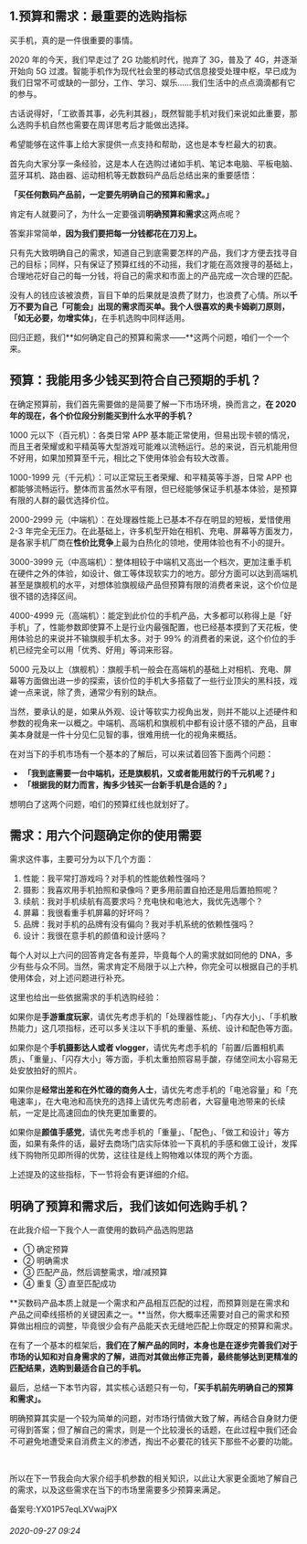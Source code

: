 ## 1.预算和需求：最重要的选购指标
买手机，真的是一件很重要的事情。


2020 年的今天，我们早走过了 2G 功能机时代，抛弃了 3G，普及了 4G，并逐渐开始向 5G 过渡。智能手机作为现代社会里的移动式信息接受处理中枢，早已成为我们日常不可或缺的一部分，工作、学习、娱乐……我们生活中的点点滴滴都有它的参与。


古话说得好，「工欲善其事，必先利其器」，既然智能手机对我们来说如此重要，那么选购手机自然也需要在周详思考后才能做出选择。


希望能够在这件事上给大家提供一点支持和帮助，这也是本专栏最大的初衷。 


首先向大家分享一条经验，这是本人在选购过诸如手机、笔记本电脑、平板电脑、蓝牙耳机、路由器、运动相机等无数数码产品后总结出来的重要感悟：


**「买任何数码产品前，一定要先明确自己的预算和需求。」** 


肯定有人就要问了，为什么一定要强调**明确预算和需求**这两点呢？


答案非常简单，**因为我们要把每一分钱都花在刀刃上。**


只有先大致明确自己的需求，知道自己到底需要怎样的产品，我们才方便去找寻自己的目标；同样，只有保证了预算红线的不动摇，我们才能在高效搜寻的基础上，合理地花好自己的每一分钱，将自己的需求和市面上的产品完成一次合理的匹配。


没有人的钱应该被浪费，盲目下单的后果就是浪费了财力，也浪费了心情。所以**千万不要为自己「可能会」出现的需求而买单。**我个人很喜欢的奥卡姆剃刀原则，**「如无必要，勿增实体」**，在手机选购中同样适用。 


回归正题，我们**如何确定自己的预算和需求——**这两个问题，咱们一个一个来。


预算：我能用多少钱买到符合自己预期的手机？
---------------------


在确定预算前，我们首先需要做的是简要了解一下市场环境，换而言之，**在 2020 年的现在，各个价位段分别能买到什么水平的手机？**


1000 元以下（百元机）：各类日常 APP 基本能正常使用，但易出现卡顿的情况，而且王者荣耀或和平精英等大型游戏可能难以流畅运行。总的来说，百元机能用但不好用，如果加预算至千元，相比之下使用体验会有较大改善。


1000-1999 元（千元机）：可以正常玩王者荣耀、和平精英等手游，日常 APP 也都能够流畅运行。整体而言虽然水平有限，但已经能够保证手机基本体验，是预算有限的人群的最优选择价位。


2000-2999 元（中端机）：在处理器性能上已基本不存在明显的短板，爱惜使用 2-3 年完全无压力。在此基础上，许多机型开始在相机、充电、屏幕等方面发力，是各家手机厂商在**性价比竞争**上最为白热化的领地，使用体验也有不小的提升。


3000-3999 元（中高端机）：整体相较于中端机又高出一个档次，更加注重手机在硬件之外的体验，如设计、做工等体现软实力的地方。部分方面可以达到高端机甚至是旗舰机的水平，对想体验旗舰级产品但预算有限的消费者来说，这个价位是很不错的选择区间。


4000-4999 元（高端机）：能定到此价位的手机产品，大多都可以称得上是「好手机」了，性能参数即使算不上是行业内最强配置，也已经基本摸到了天花板，使用体验总的来说并不输旗舰手机太多。对于 99% 的消费者的来说，这个价位的手机已经完全可以用「优秀、好用」等词来形容。


5000 元及以上（旗舰机）：旗舰手机一般会在高端机的基础上对相机、充电、屏幕等方面做出进一步的探索，该价位的手机大多搭载了一些行业顶尖的黑科技，戏谑一点来说，除了贵，通常少有别的缺点。


当然，要承认的是，如果从外观、设计等软实力视角出发，则并不能以上述硬件和参数的视角来一以概之。中端机、高端机和旗舰机中都有设计感不错的产品，且审美本身就是一件十分见仁见智的事，很难用统一化的视角来概括。 


在对当下的手机市场有一个基本的了解后，可以来试着回答下面两个问题：


* **「我到底需要一台中端机，还是旗舰机，又或者能用就行的千元机呢？」**
* **「根据我的财力而言，掏多少钱买一台新手机是合适的？」**

想明白了这两个问题，咱们的预算红线也就划好了。


需求：用六个问题确定你的使用需要
----------------


需求这件事，主要可分为以下几个方面：


1. 性能：我平常打游戏吗？对手机的性能依赖性强吗？
2. 摄影：我喜欢用手机拍照和录像吗？更多用前置自拍还是用后置拍照呢？
3. 续航：我对手机续航有高要求吗？充电快和电池大，我优先选哪个？
4. 屏幕：我很看重手机屏幕的好坏吗？
5. 品牌：我对手机的品牌有没有偏向？我对手机系统的依赖性强吗？
6. 设计：我很在意手机的颜值和设计感吗？

每个人对以上六问的回答肯定各有差异，毕竟每个人的需求就如同他的 DNA，多少有些与众不同。当然，需求肯定不局限于以上六种，你完全可以根据自己的手机使用体会，对上述问题进行补充。


这里也给出一些依据需求的手机选购经验：


如果你是**手游重度玩家**，请优先考虑手机的「处理器性能」、「内存大小」、「手机散热能力」这几项指标，还可以多关注以下手机的重量、系统、设计和配色等方面。


如果你是个**手机摄影达人或者 vlogger**，请优先考虑手机的「前置/后置相机素质」、「重量」、「闪存大小」等方面，手机太重拍照容易手酸，存储空间太小容易无处安放拍好的照片。


如果你是**经常出差和在外忙碌的商务人士**，请优先考虑手机的「电池容量」和「充电速率」，在大电池和高快充的选择上请优先考虑前者，大容量电池带来的长续航，一定是比高速回血的快充更加重要的。


如果你是**颜值手感党**，请优先考虑手机的「重量」、「配色」、「做工和设计」等方面，如果有条件的话，最好去商场门店实际体验一下真机的手感和做工设计，发挥线下购物所见即所得的优势，这往往是线上购物难以体现的两个方面。


上述提及的这些指标，下一节将会有更详细的介绍。


**明确了预算和需求后，我们该如何选购手机？**
------------------------


在此我介绍一下我个人一直使用的数码产品选购思路


* ① 确定预算
* ② 明确需求
* ③ 匹配产品，然后调整需求，增/减预算
* ④ 重复 ③ 直至匹配成功

**买数码产品本质上就是一个需求和产品相互匹配的过程，而预算则是在需求和产品之间牵线搭桥的关键因素之一。**当然，你大概率还需要对自己的需求和预算做出相应的调整，毕竟很少会有产品能天衣无缝地匹配上你既定的预算和需求。


在有了一个基本的框架后，**我们在了解产品的同时，本身也是在逐步完善我们对于市场的认知和对自身需求的了解，进而对其做出修正完善，最终能够达到更精准的匹配结果，选购到最适合自己的手机。**


最后，总结一下本节内容，其实核心话题只有一句，**「买手机前先明确自己的预算和需求」。**


明确预算其实是一个较为简单的问题，对市场行情做大致了解，再结合自身财力便可得到答案；但了解自己的需求，则是一个比较漫长的话题，在此过程中我们还会不可避免地遭受来自消费主义的渗透，掏出不必要花的钱买下那些不必要的功能。


 


所以在下一节我会向大家介绍手机参数的相关知识，以此让大家更全面地了解自己的需求，以及这些需求在当下的市场里需要多少预算来满足。


备案号:YX01P57eqLXVwajPX


###### 2020-09-27 09:24
